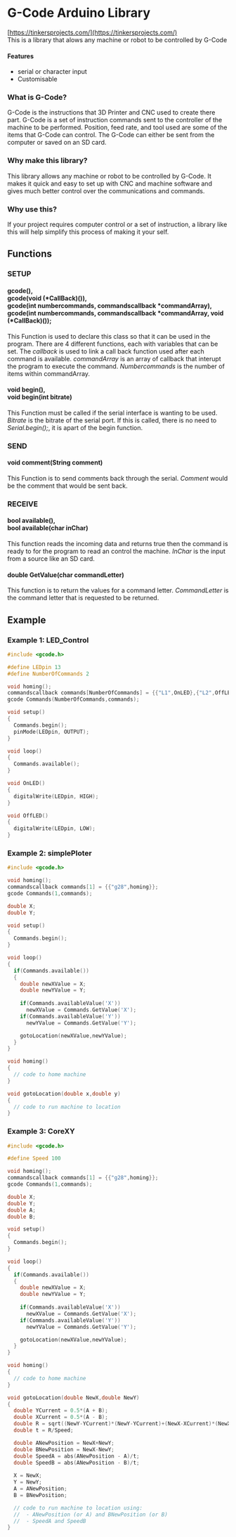 # G-Code Arduino Library
[https://tinkersprojects.com/](https://tinkersprojects.com/)  
This is a library that alows any machine or robot to be controlled by G-Code

#### Features
- serial or character input
- Customisable 

### What is G-Code?
G-Code is the instructions that 3D Printer and CNC used to create there part. G-Code is a set of instruction commands sent to the controller of the machine to be performed. Position, feed rate, and tool used are some of the items that G-Code can control. The G-Code can either be sent from the computer or saved on an SD card.

### Why make this library?
This library allows any machine or robot to be controlled by G-Code. It makes it quick and easy to set up with CNC and machine software and gives much better control over the communications and commands.

### Why use this?
If your project requires computer control or a set of instruction, a library like this will help simplify this process of making it your self.


## Functions
### SETUP
#### gcode(),<br> gcode(void (*CallBack)()),<br> gcode(int numbercommands, commandscallback *commandArray),<br> gcode(int numbercommands, commandscallback *commandArray, void (*CallBack)());
This Function is used to declare this class so that it can be used in the program. There are 4 different functions, each with variables that can be set. The *callback* is used to link a call back function used after each command is available. *commandArray* is an array of callback that interupt the program to execute the command. *Numbercommands* is the number of items within commandArray.

#### void begin(),<br> void begin(int bitrate)
This Function must be called if the serial interface is wanting to be used. *Bitrate* is the bitrate of the serial port. If this is called, there is no need to *Serial.begin();*, it is apart of the begin function.

### SEND 
#### void comment(String comment)
This Function is to send comments back through the serial. *Comment* would be the comment that would be sent back.

### RECEIVE
#### bool available(),<br> bool available(char inChar)
This function reads the incoming data and returns true then the command is ready to for the program to read an control the machine. *InChar* is the input from a source like an SD card.

#### double GetValue(char commandLetter)
This function is to return the values for a command letter. *CommandLetter* is the command letter that is requested to be returned.

## Example
### Example 1: LED_Control
```c++
#include <gcode.h>

#define LEDpin 13
#define NumberOfCommands 2

void homing();
commandscallback commands[NumberOfCommands] = {{"L1",OnLED},{"L2",OffLED}};
gcode Commands(NumberOfCommands,commands);

void setup()
{
  Commands.begin();
  pinMode(LEDpin, OUTPUT);
}

void loop() 
{
  Commands.available();
}

void OnLED()
{
  digitalWrite(LEDpin, HIGH);
}

void OffLED()
{
  digitalWrite(LEDpin, LOW);
}
```

### Example 2: simplePloter
```c++
#include <gcode.h>

void homing();
commandscallback commands[1] = {{"g28",homing}};
gcode Commands(1,commands);

double X;
double Y;

void setup()
{
  Commands.begin();
}

void loop() 
{
  if(Commands.available())
  {
    double newXValue = X;
    double newYValue = Y;
    
    if(Commands.availableValue('X'))
      newXValue = Commands.GetValue('X');
    if(Commands.availableValue('Y'))
      newYValue = Commands.GetValue('Y');

    gotoLocation(newXValue,newYValue);
  }
}

void homing()
{
  // code to home machine
}

void gotoLocation(double x,double y)
{
  // code to run machine to location
}

```

### Example 3: CoreXY
```c++
#include <gcode.h>

#define Speed 100

void homing();
commandscallback commands[1] = {{"g28",homing}};
gcode Commands(1,commands);

double X;
double Y;
double A;
double B;

void setup()
{
  Commands.begin();
}

void loop() 
{
  if(Commands.available())
  {
    double newXValue = X;
    double newYValue = Y;
    
    if(Commands.availableValue('X'))
      newXValue = Commands.GetValue('X');
    if(Commands.availableValue('Y'))
      newYValue = Commands.GetValue('Y');

    gotoLocation(newXValue,newYValue);
  }
}

void homing()
{
  // code to home machine
}

void gotoLocation(double NewX,double NewY)
{
  double YCurrent = 0.5*(A + B);
  double XCurrent = 0.5*(A - B);
  double R = sqrt((NewY-YCurrent)*(NewY-YCurrent)+(NewX-XCurrent)*(NewX-XCurrent));
  double t = R/Speed;

  double ANewPosition = NewX+NewY;
  double BNewPosition = NewX-NewY;
  double SpeedA = abs(ANewPosition - A)/t;
  double SpeedB = abs(ANewPosition - B)/t;
  
  X = NewX;
  Y = NewY;
  A = ANewPosition;
  B = BNewPosition;

  // code to run machine to location using:
  //  - ANewPosition (or A) and BNewPosition (or B)
  //  - SpeedA and SpeedB
}
```

